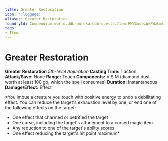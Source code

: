 ```yaml
---
title: Greater Restoration
icon: ':luggage:'
aliases: Greater Restoration
foundryId: Compendium.world.ddb-eureka-ddb-spells.Item.PW3CoqezWkPWzLmk
tags:
- Item
---
```


# Greater Restoration

**Greater Restoration**
_5th-level Abjuration_
**Casting Time:** 1 action
**Attack/Save:** None
**Range:** Touch
**Components:** V S M (diamond dust worth at least 100 gp, which the spell consumes)
**Duration:** Instantaneous
**Damage/Effect:** Effect

*You imbue a creature you touch with positive energy to undo a debilitating effect. You can reduce the target's exhaustion level by one, or end one of the following effects on the target:
* One effect that charmed or petrified the target
* One curse, including the target's attunement to a cursed magic item
* Any reduction to one of the target's ability scores
* One effect reducing the target's hit point maximum*